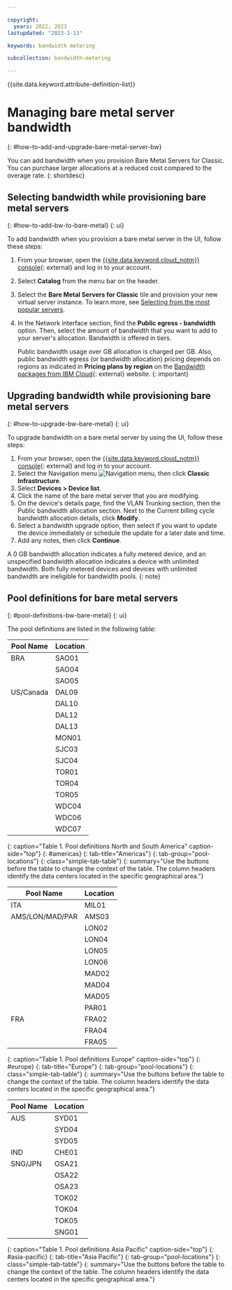 ```yaml
---

copyright:
  years: 2022, 2023
lastupdated: "2023-1-13"

keywords: bandwidth metering

subcollection: bandwidth-metering

---
```


{{site.data.keyword.attribute-definition-list}}

# Managing bare metal server bandwidth
 {: #how-to-add-and-upgrade-bare-metal-server-bw}

You can add bandwidth when you provision Bare Metal Servers for Classic. You can purchase larger allocations at a reduced cost compared to the overage rate.
{: shortdesc}

## Selecting bandwidth while provisioning bare metal servers
{: #how-to-add-bw-to-bare-metal}
{: ui}

To add bandwidth when you provision a bare metal server in the UI, follow these steps:

1. From your browser, open the [{{site.data.keyword.cloud_notm}} console](/login){: external} and log in to your account.
1. Select **Catalog** from the menu bar on the header.
1. Select the **Bare Metal Servers for Classic** tile and provision your new virtual server instance. To learn more, see [Selecting from the most popular servers](/docs/bare-metal?topic=bare-metal-bm-select-popular-servers).
1. In the Network interface section, find the **Public egress - bandwidth** option. Then, select the amount of bandwidth that you want to add to your server's allocation. Bandwidth is offered in tiers.

   Public bandwidth usage over GB allocation is charged per GB. Also, public bandwidth egress (or bandwidth allocation) pricing depends on regions as indicated in **Pricing plans by region** on the [Bandwidth packages from IBM Cloud](https://www.ibm.com/cloud/bandwidth){: external} website.
   {: important}

## Upgrading bandwidth while provisioning bare metal servers
{: #how-to-upgrade-bw-bare-metal}
{: ui}

To upgrade bandwidth on a bare metal server by using the UI, follow these steps:

1. From your browser, open the [{{site.data.keyword.cloud_notm}} console](/login){: external} and log in to your account.
1. Select the Navigation menu ![Navigation menu](../icons/icon_hamburger.svg), then click **Classic Infrastructure**.
1. Select **Devices > Device list**.
1. Click the name of the bare metal server that you are modifying.
1. On the device's details page, find the VLAN Trunking section, then the Public bandwidth allocation section. Next to the Current billing cycle bandwidth allocation details, click **Modify**.
1. Select a bandwidth upgrade option, then select if you want to update the device immediately or schedule the update for a later date and time.
1. Add any notes, then click **Continue**.

A 0 GB bandwidth allocation indicates a fully metered device, and an unspecified bandwidth allocation indicates a device with unlimited bandwidth. Both fully metered devices and devices with unlimited bandwidth are ineligible for bandwidth pools.
{: note}

## Pool definitions for bare metal servers
{: #pool-definitions-bw-bare-metal}
{: ui}

The pool definitions are listed in the following table:

| Pool Name     | Location  |
|---------------|-----------|
| BRA | SAO01 |
| | SAO04 |
| | SAO05 |
| US/Canada | DAL09 |
| | DAL10 |
| | DAL12 |
| | DAL13 |
| | MON01 |
| | SJC03 |
| | SJC04 |
| | TOR01 |
| | TOR04 |
| | TOR05 |
| | WDC04 |
| | WDC06 |
| | WDC07 |
{: caption="Table 1. Pool definitions North and South America" caption-side="top"}
{: #americas}
{: tab-title="Americas"}
{: tab-group="pool-locations"}
{: class="simple-tab-table"}
{: summary="Use the buttons before the table to change the context of the table. The column headers identify the data centers located in the specific geographical area."}

| Pool Name | Location |
|-----------|----------|
| ITA | MIL01 |
|AMS/LON/MAD/PAR | AMS03 |
| | LON02 |
| | LON04 |
| | LON05 |
| | LON06 |
| | MAD02 |
| | MAD04 |
| | MAD05 |
| | PAR01 |
| FRA | FRA02 |
| | FRA04 |
| | FRA05 |
{: caption="Table 1. Pool definitions Europe" caption-side="top"}
{: #europe}
{: tab-title="Europe"}
{: tab-group="pool-locations"}
{: class="simple-tab-table"}
{: summary="Use the buttons before the table to change the context of the table. The column headers identify the data centers located in the specific geographical area."}

| Pool Name | Location  |
|-----------|-----------|
| AUS | SYD01 |
| | SYD04 |
| | SYD05 |
| IND | CHE01 |
| SNG/JPN | OSA21 |
| | OSA22 |
| | OSA23 |
| | TOK02 |
| | TOK04 |
| | TOK05 |
| | SNG01 |
{: caption="Table 1. Pool definitions Asia Pacific" caption-side="top"}
{: #asia-pacific}
{: tab-title="Asia Pacific"}
{: tab-group="pool-locations"}
{: class="simple-tab-table"}
{: summary="Use the buttons before the table to change the context of the table. The column headers identify the data centers located in the specific geographical area."}
